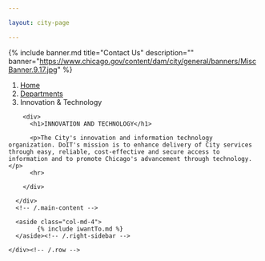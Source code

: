 ```yaml
---

layout: city-page

---
```

<!-- HERO-->
<style>

	.xcol { margin-bottom:20px; }
	#iWantToAccordion .card-body, #infoSection .card-body { 
		padding:0px; 
		border: 0px;
	    margin-left: -1px;
	    margin-right: -1px;	
	}
</style>

{% include banner.md title="Contact Us" description="" banner="https://www.chicago.gov/content/dam/city/general/banners/MiscBanner.9.17.jpg" %}

<!-- CONTENT-->
<main role="main" class="container">
    <div class="row">
    <div class="col-12">
  <nav aria-label="breadcrumb" role="navigation">
    <ol class="breadcrumb mt-2">
      <li class="breadcrumb-item"><a href="#">Home</a></li>
      <li class="breadcrumb-item"><a href="#">Departments</a></li>
      <li class="breadcrumb-item active" aria-current="page">Innovation & Technology</li>
    </ol>
  </nav>
  </div>
    </div>
    <div class="row">
      <div class="col-md-8">
  
        <div>
          <h1>INNOVATION AND TECHNOLOGY</h1>
  
          <p>The City's innovation and information technology organization. DoIT's mission is to enhance delivery of City services through easy, reliable, cost-effective and secure access to information and to promote Chicago's advancement through technology.</p>
          <hr>

   
<!--End FD -->

	
        </div>

      </div>
	  <!-- /.main-content -->
  
      <aside class="col-md-4">
			{% include iwantTo.md %}
      </aside><!-- /.right-sidebar -->
  
    </div><!-- /.row -->
  
  </main>

